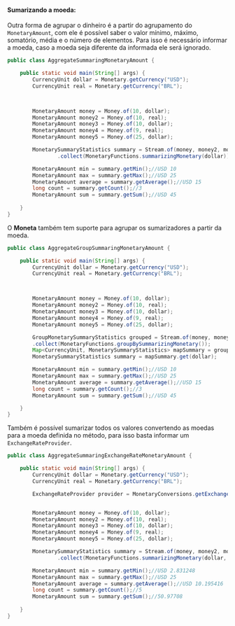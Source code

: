 #### Sumarizando a moeda:



Outra forma de agrupar o dinheiro é a partir do agrupamento do `MonetaryAmount`, com ele é possível saber o valor mínimo, máximo, somatório, média e o número de elementos. Para isso é necessário informar a moeda, caso a moeda seja diferente da informada ele será ignorado.


```java
public class AggregateSummaringMonetaryAmount {

    public static void main(String[] args) {
        CurrencyUnit dollar = Monetary.getCurrency("USD");
        CurrencyUnit real = Monetary.getCurrency("BRL");



        MonetaryAmount money = Money.of(10, dollar);
        MonetaryAmount money2 = Money.of(10, real);
        MonetaryAmount money3 = Money.of(10, dollar);
        MonetaryAmount money4 = Money.of(9, real);
        MonetaryAmount money5 = Money.of(25, dollar);

        MonetarySummaryStatistics summary = Stream.of(money, money2, money3, money4, money5)
                .collect(MonetaryFunctions.summarizingMonetary(dollar));

        MonetaryAmount min = summary.getMin();//USD 10
        MonetaryAmount max = summary.getMax();//USD 25
        MonetaryAmount average = summary.getAverage();//USD 15
        long count = summary.getCount();//3
        MonetaryAmount sum = summary.getSum();//USD 45
        
    }
}
```

O **Moneta** também tem suporte para agrupar os sumarizadores a partir da moeda.

```java
public class AggregateGroupSummaringMonetaryAmount {

    public static void main(String[] args) {
        CurrencyUnit dollar = Monetary.getCurrency("USD");
        CurrencyUnit real = Monetary.getCurrency("BRL");



        MonetaryAmount money = Money.of(10, dollar);
        MonetaryAmount money2 = Money.of(10, real);
        MonetaryAmount money3 = Money.of(10, dollar);
        MonetaryAmount money4 = Money.of(9, real);
        MonetaryAmount money5 = Money.of(25, dollar);

        GroupMonetarySummaryStatistics grouped = Stream.of(money, money2, money3, money4, money5)
        .collect(MonetaryFunctions.groupBySummarizingMonetary());
        Map<CurrencyUnit, MonetarySummaryStatistics> mapSummary = grouped.get();
        MonetarySummaryStatistics summary = mapSummary.get(dollar);

        MonetaryAmount min = summary.getMin();//USD 10
        MonetaryAmount max = summary.getMax();//USD 25
        MonetaryAmount average = summary.getAverage();//USD 15
        long count = summary.getCount();//3
        MonetaryAmount sum = summary.getSum();//USD 45

    }
}
```
 


Também é possível sumarizar todos os valores convertendo as moedas para a moeda definida no método, para isso basta informar um `ExchangeRateProvider`.


```java
public class AggregateSummaringExchangeRateMonetaryAmount {

    public static void main(String[] args) {
        CurrencyUnit dollar = Monetary.getCurrency("USD");
        CurrencyUnit real = Monetary.getCurrency("BRL");

        ExchangeRateProvider provider = MonetaryConversions.getExchangeRateProvider(ExchangeRateType.IMF);


        MonetaryAmount money = Money.of(10, dollar);
        MonetaryAmount money2 = Money.of(10, real);
        MonetaryAmount money3 = Money.of(10, dollar);
        MonetaryAmount money4 = Money.of(9, real);
        MonetaryAmount money5 = Money.of(25, dollar);

        MonetarySummaryStatistics summary = Stream.of(money, money2, money3, money4, money5)
                .collect(MonetaryFunctions.summarizingMonetary(dollar, provider));

        MonetaryAmount min = summary.getMin();//USD 2.831248
        MonetaryAmount max = summary.getMax();//USD 25
        MonetaryAmount average = summary.getAverage();//USD 10.195416
        long count = summary.getCount();//5
        MonetaryAmount sum = summary.getSum();//50.97708
        
    }
}
```
